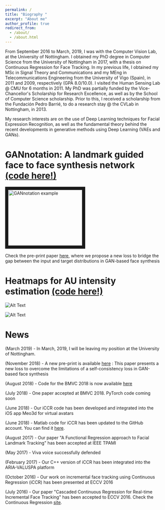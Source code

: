 ```yaml
---
permalink: /
title: "Biography "
excerpt: "About me"
author_profile: true
redirect_from: 
  - /about/
  - /about.html
---
```


From September 2016 to March, 2019, I was with the Computer Vision Lab, at the University of Nottingham. I obtained my PhD degree in Computer Science from the University of Nottingham in 2017, with a thesis on Continuous Regression for Face Tracking. In my previous life, I obtained my MSc in Signal Theory and Communications and my MEng in Telecommunications Engineering from the University of Vigo (Spain), in 2011 and 2009, respectively (GPA 8.0/10.0). I visited the Human Sensing Lab @ CMU for 6 months in 2011. My PhD was partially funded by the Vice-Chancellor's Scholarship for Research Excellence, as well as by the School of Computer Science scholarship. Prior to this, I received a scholarship from the Fundación Pedro Barrié, to do a research stay @ the CVLab in Nottingham, in 2013. 

My research interests are on the use of Deep Learning techniques for Facial Expression Recognition, as well as the fundamental theory behind the recent developments in generative methods using Deep Learning (VAEs and GANs).

GANnotation: A landmark guided face to face synthesis network [(code here!)](https://github.com/ESanchezLozano/GANnotation)
======

<a href="https://www.youtube.com/watch?v=-8r7zexg4yg
" target="_blank"><img src="https://esanchezlozano.github.io/files/test_gannotation.gif" 
alt="GANnotation example" width="240" height="180" border="10" /></a>

Check the pre-print paper [here](https://esanchezlozano.github.io/files/1811.03492.pdf), where we propose a new loss to bridge the gap between the input and target distributions in GAN-based face synthesis

Heatmaps for AU intensity estimation [(code here!)](https://github.com/ESanchezLozano/Action-Units-Heatmaps)
======

![Alt Text](https://esanchezlozano.github.io/files/animated_heatmaps_AU6.gif)

![Alt Text](https://esanchezlozano.github.io/files/animated_heatmaps_AU12new.gif)

News
======

(March 2019) - In March, 2019, I will be leaving my position at the University of Nottingham.

(November 2018) - A new pre-print is available [here](https://esanchezlozano.github.io/files/1811.03492.pdf) : This paper presents a new loss to overcome the limitations of a self-consistency loss in GAN-based face synthesis

(August 2018) - Code for the BMVC 2018 is now available [here](https://github.com/ESanchezLozano/Action-Units-Heatmaps)

(July 2018) - One paper accepted at BMVC 2018. PyTorch code coming soon 

(June 2018) - Our iCCR code has been developed and integrated into the iOS app Meo3d for virtual avatars

(June 2018) - Matlab code for iCCR has been updated to the GitHub account. You can find it [here](https://github.com/ESanchezLozano/iCCR).

(August 2017) - Our paper "A Functional Regression approach to Facial Landmark Tracking" has been accepted at IEEE TPAMI

(May 2017) - Viva voice successfully defended

(February 2017) - Our C++ version of iCCR has been integrated into the ARIA-VALUSPA platform

(October 2016) - Our work on incremental face tracking using Continuous Regression (iCCR) has been presented at ECCV 2016

(July 2016) - Our paper "Cascaded Continuous Regression for Real-time Incremental Face Tracking" has been accepted to ECCV 2016. Check the Continuous Regression [site](http://continuousregression.wordpress.com).




 
